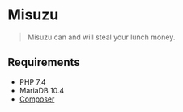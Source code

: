 # Misuzu
> Misuzu can and will steal your lunch money.

## Requirements
 - PHP 7.4
 - MariaDB 10.4
 - [Composer](https://getcomposer.org/)
